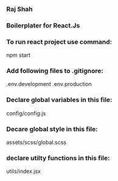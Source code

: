 ### Raj Shah
### Boilerplater for React.Js

### To run react project use command:
npm start

### Add following files to .gitignore:
.env.development
.env.production

### Declare global variables in this file:
config/config.js

### Decare global style in this file:
assets/scss/global.scss

### declare utilty functions in this file:
utils/index.jsx